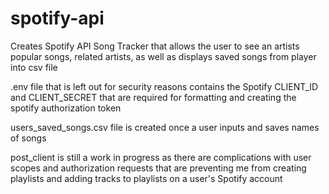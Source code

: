 # spotify-api
Creates Spotify API Song Tracker that allows the user to see an artists popular songs, related artists, as well as displays saved songs from player into csv file

.env file that is left out for security reasons contains the Spotify CLIENT_ID and CLIENT_SECRET that are required for formatting and creating the spotify authorization token

users_saved_songs.csv file is created once a user inputs and saves names of songs

post_client is still a work in progress as there are complications with user scopes and authorization requests that are preventing me from creating playlists and adding tracks to playlists on a user's Spotify account
